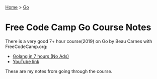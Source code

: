 [Home](../) > [Go](./)

# Free Code Camp Go Course Notes

There is a very good 7+ hour course(2019) on Go by Beau Carnes with FreeCodeCamp.org:

- [Golang in 7 hours (No Ads)](https://www.freecodecamp.org/news/go-golang-course/)
- [YouTube link](https://www.youtube.com/watch?v=YS4e4q9oBaU)

These are my notes from going through the course.
